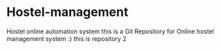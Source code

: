 # Hostel-management
Hostel online automation system
this is a Git Repository for Online hostel management system  :) 
this is repository 2
